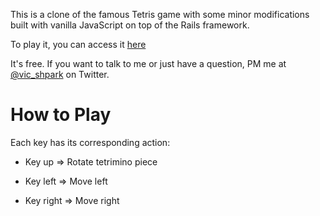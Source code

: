 This is a clone of the famous Tetris game with some minor modifications built with vanilla JavaScript on top of the Rails framework.

To play it, you can access it [here](https://tetris-veepee.herokuapp.com/)

It's free. If you want to talk to me or just have a question, PM me at [@vic_shpark](https://twitter.com/vic_shpark) on Twitter.

# How to Play

Each key has its corresponding action:

* Key up => Rotate tetrimino piece

* Key left => Move left

* Key right => Move right
